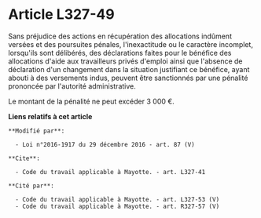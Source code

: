 # Article L327-49

Sans préjudice des actions en récupération des allocations indûment versées et des poursuites pénales, l'inexactitude ou le
caractère incomplet, lorsqu'ils sont délibérés, des déclarations faites pour le bénéfice des allocations d'aide aux
travailleurs privés d'emploi ainsi que l'absence de déclaration d'un changement dans la situation justifiant ce bénéfice,
ayant abouti à des versements indus, peuvent être sanctionnés par une pénalité prononcée par l'autorité administrative. 

Le montant de la pénalité ne peut excéder 3 000 €.

**Liens relatifs à cet article**

	**Modifié par**:

	  - Loi n°2016-1917 du 29 décembre 2016 - art. 87 (V)

	**Cite**:

	  - Code du travail applicable à Mayotte. - art. L327-41

	**Cité par**:

	  - Code du travail applicable à Mayotte. - art. L327-53 (V)
	  - Code du travail applicable à Mayotte. - art. R327-57 (V)
